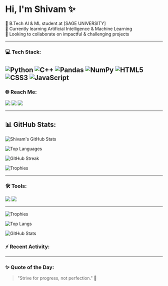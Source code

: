 # Hi, I'm Shivam ✨

🧠 B.Tech AI & ML student at [SAGE UNIVERSITY]  
🌱 Currently learning Artificial Intelligence & Machine Learning  
👯 Looking to collaborate on impactful & challenging projects  

---

### 💻 Tech Stack:
![Python](https://img.shields.io/badge/-Python-3776AB?style=flat&logo=python&logoColor=white)
![C++](https://img.shields.io/badge/-C++-00599C?style=flat&logo=cplusplus&logoColor=white)
![Pandas](https://img.shields.io/badge/-Pandas-150458?style=flat&logo=pandas)
![NumPy](https://img.shields.io/badge/-NumPy-013243?style=flat&logo=numpy)
![HTML5](https://img.shields.io/badge/-HTML5-E34F26?style=flat&logo=html5&logoColor=white)
![CSS3](https://img.shields.io/badge/-CSS3-1572B6?style=flat&logo=css3&logoColor=white)
![JavaScript](https://img.shields.io/badge/-JavaScript-F7DF1E?style=flat&logo=javascript&logoColor=black)
---

### 🌐 Reach Me:
 <a href="https://www.linkedin.com/in/shivam-kumar-b67984348/" target="_blank"><img src="https://img.shields.io/badge/LinkedIn-blue?style=for-the-badge&logo=linkedin&logoColor=white" /></a>
  <a href="https://www.instagram.com/framefusion_7/" target="_blank"><img src="https://img.shields.io/badge/Instagram-E4405F?style=for-the-badge&logo=instagram&logoColor=white" /></a>
  <a href="shivamraj0k0r@gmail.com"><img src="https://img.shields.io/badge/Email-D14836?style=for-the-badge&logo=gmail&logoColor=white" /></a>

---
## 📊 GitHub Stats:
![Shivam's GitHub Stats](https://github-readme-stats.vercel.app/api?username=Shiivaam7&show_icons=true&theme=radical)

![Top Languages](https://github-readme-stats.vercel.app/api/top-langs/?username=Shiivaam7&layout=compact&theme=radical)

 <img src="https://github-readme-streak-stats.herokuapp.com/?user=Shiivaam7&theme=tokyonight" alt="GitHub Streak" />
  <br/>

![Trophies](https://github-profile-trophy.vercel.app/?username=Shiivaam7&theme=dracula&no-frame=true&column=4)

----
### 🛠 Tools:
<p>
  <img src="https://img.shields.io/badge/Anaconda-42B029?style=for-the-badge&logo=anaconda&logoColor=white"/>
  <img src="https://img.shields.io/badge/Jupyter-F37626?style=for-the-badge&logo=jupyter&logoColor=white"/>
</p>

---

![Trophies](https://github-profile-trophy.vercel.app/?username=Shiivaam7&theme=dracula&no-frame=true&column=4)

![Top Langs](https://github-readme-stats.vercel.app/api/top-langs/?username=Shiivaam7&layout=compact&theme=react)

![GitHub Stats](https://github-readme-stats.vercel.app/api?username=Shiivaam7&show_icons=true&theme=react&hide_border=true)


### ⚡ Recent Activity:
<!--START_SECTION:activity-->
<!--END_SECTION:activity-->

---

### ✨ Quote of the Day:
> "Strive for progress, not perfection." 🚀

